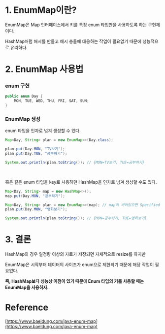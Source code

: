 # 1. EnumMap이란?

EnumMap은 Map 인터페이스에서 키를 특정 enum 타입만을 사용하도록 하는 구현체이다.

HashMap처럼 해시를 만들고 해시 충돌에 대응하는 작업이 필요없기 때문에 성능적으로 유리하다.

# 2. EnumMap 사용법

### enum 구현

```java
public enum Day {
    MON, TUE, WED, THU, FRI, SAT, SUN;
} 
```

### EnumMap 생성

enum 타입을 인자로 넘겨 생성할 수 있다.

```java
Map<Day, String> plan = new EnumMap<>(Day.class);

plan.put(Day.MON, "TV보기");
plan.put(Day.TUE, "공부하기");

System.out.println(plan.toString()); // {MON=TV보기, TUE=공부하기}
```

<br>

혹은 같은 enum 타입을 key로 사용하던 HashMap을 인자로 넘겨 생성할 수도 있다.

```java
Map<Day, String> map = new HashMap<>();
map.put(Day.MON, "공부하기"); 

Map<Day, String> plan = new EnumMap<>(map); // map이 비어있으면 Specified map is empty 예외 발생한다. 원소가 있는 map을 생성자에 넣어주어야 한다.
plan.put(Day.MON, "영화보기");

System.out.println(plan.toString()); // {MON=공부하기, TUE=영화보기}
```

# 3. 결론

HashMap의 경우 일정량 이상의 자료가 저장되면 자체적으로 resize를 하지만

EnumMap은 시작부터 데이터의 사이즈가 enum으로 제한되기 때문에 해당 작업이 필요없다.

**즉, HashMap보다 성능상 이점이 있기 때문에 Enum 타입의 키를 사용할 때는 EnumMap을 사용하자.**

# Reference

[https://www.baeldung.com/java-enum-map](https://www.baeldung.com/java-enum-map)
